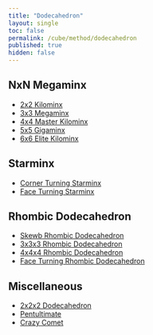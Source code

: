 ```yaml
---
title: "Dodecahedron"
layout: single
toc: false
permalink: /cube/method/dodecahedron
published: true
hidden: false
---
```


<head>
  <base target="_self">
</head>



## NxN Megaminx

- [2x2 Kilominx](/cube/method/dodecahedron/NxN_megaminx/2x2_kilominx)
- [3x3 Megaminx](/cube/method/dodecahedron/NxN_megaminx/3x3_megaminx)
- [4x4 Master Kilominx](/cube/method/dodecahedron/NxN_megaminx/4x4_master_kilominx)
- [5x5 Gigaminx](/cube/method/dodecahedron/NxN_megaminx/5x5_gigaminx)
- [6x6 Elite Kilominx](/cube/method/dodecahedron/NxN_megaminx/6x6_elite_kilominx)



## Starminx

- [Corner Turning Starminx](/cube/method/dodecahedron/starminx/corner_turning_starminx)
- [Face Turning Starminx](/cube/method/dodecahedron/starminx/face_turning_starminx)



## Rhombic Dodecahedron

- [Skewb Rhombic Dodecahedron](/cube/method/dodecahedron/rhombic_dodecahedron/skewb_rhombic_dodecahedron)
- [3x3x3 Rhombic Dodecahedron](/cube/method/dodecahedron/rhombic_dodecahedron/3x3x3_rhombic_dodecahedron)
- [4x4x4 Rhombic Dodecahedron](/cube/method/dodecahedron/rhombic_dodecahedron/4x4x4_rhombic_dodecahedron)
- [Face Turning Rhombic Dodecahedron](/cube/method/dodecahedron/rhombic_dodecahedron/face_turning_rhombic_dodecahedron)



## Miscellaneous

- [2x2x2 Dodecahedron](/cube/method/dodecahedron/miscellaneous/2x2x2_dodecahedron)
- [Pentultimate](/cube/method/dodecahedron/miscellaneous/pentultimate)
- [Crazy Comet](/cube/method/dodecahedron/miscellaneous/crazy_comet)
